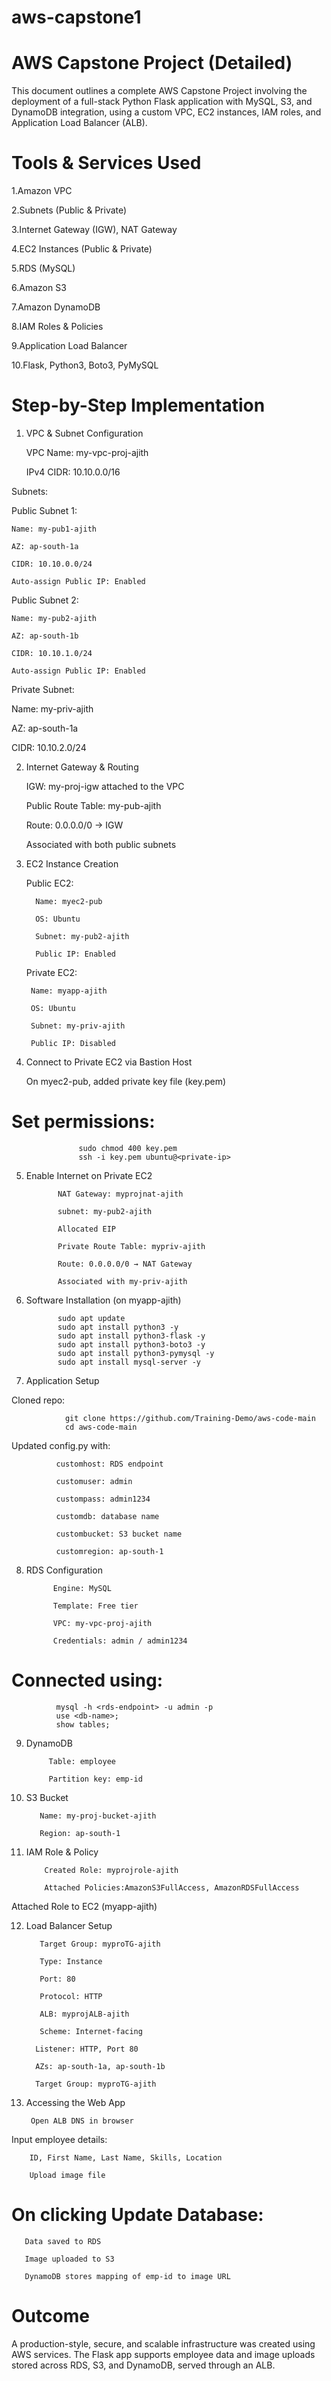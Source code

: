# aws-capstone1
# AWS Capstone Project (Detailed)

 This document outlines a complete AWS Capstone Project involving the deployment of a full-stack Python Flask application with MySQL, S3, and DynamoDB integration, using a custom VPC, EC2 instances, IAM roles, 
 and Application Load Balancer (ALB).

# Tools & Services Used

 1.Amazon VPC

 2.Subnets (Public & Private)

 3.Internet Gateway (IGW), NAT Gateway

 4.EC2 Instances (Public & Private)

 5.RDS (MySQL)

 6.Amazon S3

 7.Amazon DynamoDB

 8.IAM Roles & Policies

 9.Application Load Balancer

 10.Flask, Python3, Boto3, PyMySQL

# Step-by-Step Implementation

1. VPC & Subnet Configuration

   VPC Name: my-vpc-proj-ajith

   IPv4 CIDR: 10.10.0.0/16

Subnets:

  Public Subnet 1:

    Name: my-pub1-ajith

    AZ: ap-south-1a

    CIDR: 10.10.0.0/24

    Auto-assign Public IP: Enabled

Public Subnet 2:

    Name: my-pub2-ajith

    AZ: ap-south-1b

    CIDR: 10.10.1.0/24

    Auto-assign Public IP: Enabled

Private Subnet:

   Name: my-priv-ajith

   AZ: ap-south-1a

   CIDR: 10.10.2.0/24

2. Internet Gateway & Routing

   IGW: my-proj-igw attached to the VPC

   Public Route Table: my-pub-ajith

   Route: 0.0.0.0/0 → IGW

   Associated with both public subnets

3. EC2 Instance Creation

     Public EC2:

         Name: myec2-pub

         OS: Ubuntu

         Subnet: my-pub2-ajith

         Public IP: Enabled

    Private EC2:

        Name: myapp-ajith

        OS: Ubuntu

        Subnet: my-priv-ajith

        Public IP: Disabled

4. Connect to Private EC2 via Bastion Host

      On myec2-pub, added private key file (key.pem)

# Set permissions:

                   sudo chmod 400 key.pem
                   ssh -i key.pem ubuntu@<private-ip>

5. Enable Internet on Private EC2

              NAT Gateway: myprojnat-ajith

              subnet: my-pub2-ajith

              Allocated EIP
 
              Private Route Table: mypriv-ajith

              Route: 0.0.0.0/0 → NAT Gateway

              Associated with my-priv-ajith

6. Software Installation (on myapp-ajith)

              sudo apt update
              sudo apt install python3 -y
              sudo apt install python3-flask -y
              sudo apt install python3-boto3 -y
              sudo apt install python3-pymysql -y
              sudo apt install mysql-server -y

7. Application Setup

Cloned repo:

                git clone https://github.com/Training-Demo/aws-code-main
                cd aws-code-main

Updated config.py with:

              customhost: RDS endpoint

              customuser: admin

              custompass: admin1234

              customdb: database name

              custombucket: S3 bucket name

              customregion: ap-south-1

8. RDS Configuration

             Engine: MySQL

             Template: Free tier

             VPC: my-vpc-proj-ajith

             Credentials: admin / admin1234

# Connected using:

              mysql -h <rds-endpoint> -u admin -p
              use <db-name>;
              show tables;

9. DynamoDB

            Table: employee

            Partition key: emp-id

10. S3 Bucket

           Name: my-proj-bucket-ajith

           Region: ap-south-1

11. IAM Role & Policy

            Created Role: myprojrole-ajith

            Attached Policies:AmazonS3FullAccess, AmazonRDSFullAccess


Attached Role to EC2 (myapp-ajith)

12. Load Balancer Setup

           Target Group: myproTG-ajith

           Type: Instance

           Port: 80

           Protocol: HTTP

           ALB: myprojALB-ajith

           Scheme: Internet-facing

          Listener: HTTP, Port 80

          AZs: ap-south-1a, ap-south-1b

          Target Group: myproTG-ajith

13. Accessing the Web App

         Open ALB DNS in browser

Input employee details:

        ID, First Name, Last Name, Skills, Location

        Upload image file

# On clicking Update Database:

       Data saved to RDS

       Image uploaded to S3

       DynamoDB stores mapping of emp-id to image URL

# Outcome

A production-style, secure, and scalable infrastructure was created using AWS services. The Flask app supports employee data and image uploads stored across RDS, S3, and DynamoDB, served through an ALB.
